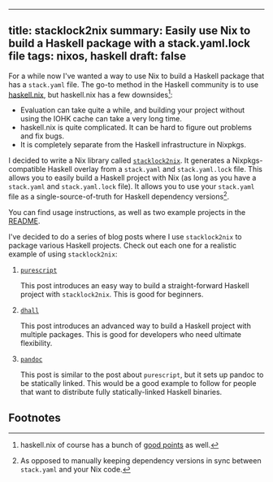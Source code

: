 ------------------------------------------------------
title: stacklock2nix
summary: Easily use Nix to build a Haskell package with a stack.yaml.lock file
tags: nixos, haskell
draft: false
------------------------------------------------------

For a while now I've wanted a way to use Nix to build a Haskell package
that has a `stack.yaml` file.  The go-to method in the Haskell community is to
use [haskell.nix](https://github.com/input-output-hk/haskell.nix), but
haskell.nix has a few downsides[^1]:

-   Evaluation can take quite a while, and building your project without using
    the IOHK cache can take a very long time.
-   haskell.nix is quite complicated.  It can be hard to figure out problems
    and fix bugs.
-   It is completely separate from the Haskell infrastructure in Nixpkgs.

I decided to write a Nix library called
[`stacklock2nix`](https://github.com/cdepillabout/stacklock2nix).  It generates
a Nixpkgs-compatible Haskell overlay from a `stack.yaml` and `stack.yaml.lock`
file.  This allows you to easily build a Haskell project with Nix (as long as
you have a `stack.yaml` and `stack.yaml.lock` file).  It allows you to use
your `stack.yaml` file as a single-source-of-truth for Haskell dependency versions[^2].

You can find usage instructions, as well as two example projects in the
[README](https://github.com/cdepillabout/stacklock2nix#readme).

I've decided to do a series of blog posts where I use `stacklock2nix` to package
various Haskell projects.  Check out each one for a realistic example of using
`stacklock2nix`:

1. [`purescript`](./2022-12-16-building-purescript-with-stacklock2nix)

    This post introduces an easy way to build a straight-forward Haskell
    project with `stacklock2nix`.  This is good for beginners.

2. [`dhall`](./2022-12-20-building-dhall-with-stacklock2nix)

    This post introduces an advanced way to build a Haskell project with
    multiple packages.  This is good for developers who need ultimate
    flexibility.

3. [`pandoc`](./2022-12-26-building-pandoc-with-stacklock2nix)

    This post is similar to the post about `purescript`, but it sets up
    pandoc to be statically linked.  This would be a good example to
    follow for people that want to distribute fully statically-linked
    Haskell binaries.

## Footnotes

[^1]: haskell.nix of course has a bunch of
    [good points](https://github.com/cdepillabout/stacklock2nix#stacklock2nix-vs-haskellnix) as well.

[^2]: As opposed to manually keeping dependency versions in sync between
    `stack.yaml` and your Nix code.


